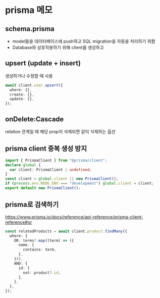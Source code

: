 # prisma 메모

## schema.prisma

- model들을 데이터베이스에 push하고 SQL migration을 자동을 처리하기 위함
- Database와 상호작용하기 위해 client를 생성하고

## upsert (update + insert)

생성하거나 수정할 때 사용

```ts
await client.user.upsert({
  where: {},
  create: {},
  update: {},
});
```

## onDelete:Cascade

relation 관계일 때 해당 prop이 삭제되면 같이 삭제하는 옵션

## prisma client 중복 생성 방지

```ts
import { PrismaClient } from "@prisma/client";
declare global {
  var client: PrismaClient | undefined;
}
const client = global.client || new PrismaClient();
if (process.env.NODE_ENV === "development") global.client = client;
export default new PrismaClient();
```

## prisma로 검색하기

https://www.prisma.io/docs/reference/api-reference/prisma-client-reference#or

```ts
const relatedProducts = await client.product.findMany({
  where: {
    OR: terms?.map((term) => ({
      name: {
        contains: term,
      },
    })),
    AND: {
      id: {
        not: product?.id,
      },
    },
  },
});
```
